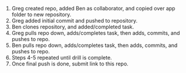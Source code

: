 1. Greg created repo, added Ben as collaborator, and copied over app folder to new repository.
2. Greg added initial commit and pushed to repository.
3. Ben clones repository, and added/completed task. 
4. Greg pulls repo down, adds/completes task, then adds, commits, and pushes to repo.
5. Ben pulls repo down, adds/completes task, then adds, commits, and pushes to repo.
6. Steps 4-5 repeated until drill is complete.
7. Once final push is done, submit link to this repo.
